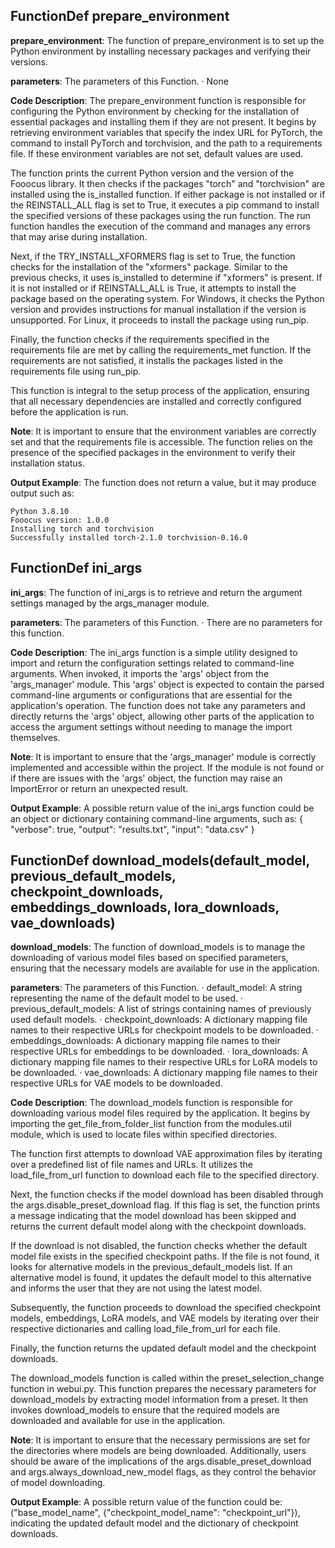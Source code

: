 ## FunctionDef prepare_environment
**prepare_environment**: The function of prepare_environment is to set up the Python environment by installing necessary packages and verifying their versions.

**parameters**: The parameters of this Function.
· None

**Code Description**: The prepare_environment function is responsible for configuring the Python environment by checking for the installation of essential packages and installing them if they are not present. It begins by retrieving environment variables that specify the index URL for PyTorch, the command to install PyTorch and torchvision, and the path to a requirements file. If these environment variables are not set, default values are used.

The function prints the current Python version and the version of the Fooocus library. It then checks if the packages "torch" and "torchvision" are installed using the is_installed function. If either package is not installed or if the REINSTALL_ALL flag is set to True, it executes a pip command to install the specified versions of these packages using the run function. The run function handles the execution of the command and manages any errors that may arise during installation.

Next, if the TRY_INSTALL_XFORMERS flag is set to True, the function checks for the installation of the "xformers" package. Similar to the previous checks, it uses is_installed to determine if "xformers" is present. If it is not installed or if REINSTALL_ALL is True, it attempts to install the package based on the operating system. For Windows, it checks the Python version and provides instructions for manual installation if the version is unsupported. For Linux, it proceeds to install the package using run_pip.

Finally, the function checks if the requirements specified in the requirements file are met by calling the requirements_met function. If the requirements are not satisfied, it installs the packages listed in the requirements file using run_pip.

This function is integral to the setup process of the application, ensuring that all necessary dependencies are installed and correctly configured before the application is run.

**Note**: It is important to ensure that the environment variables are correctly set and that the requirements file is accessible. The function relies on the presence of the specified packages in the environment to verify their installation status.

**Output Example**: The function does not return a value, but it may produce output such as:
```
Python 3.8.10
Fooocus version: 1.0.0
Installing torch and torchvision
Successfully installed torch-2.1.0 torchvision-0.16.0
```
## FunctionDef ini_args
**ini_args**: The function of ini_args is to retrieve and return the argument settings managed by the args_manager module.

**parameters**: The parameters of this Function.
· There are no parameters for this function.

**Code Description**: The ini_args function is a simple utility designed to import and return the configuration settings related to command-line arguments. When invoked, it imports the 'args' object from the 'args_manager' module. This 'args' object is expected to contain the parsed command-line arguments or configurations that are essential for the application's operation. The function does not take any parameters and directly returns the 'args' object, allowing other parts of the application to access the argument settings without needing to manage the import themselves.

**Note**: It is important to ensure that the 'args_manager' module is correctly implemented and accessible within the project. If the module is not found or if there are issues with the 'args' object, the function may raise an ImportError or return an unexpected result.

**Output Example**: A possible return value of the ini_args function could be an object or dictionary containing command-line arguments, such as:
{
    "verbose": true,
    "output": "results.txt",
    "input": "data.csv"
}
## FunctionDef download_models(default_model, previous_default_models, checkpoint_downloads, embeddings_downloads, lora_downloads, vae_downloads)
**download_models**: The function of download_models is to manage the downloading of various model files based on specified parameters, ensuring that the necessary models are available for use in the application.

**parameters**: The parameters of this Function.
· default_model: A string representing the name of the default model to be used.
· previous_default_models: A list of strings containing names of previously used default models.
· checkpoint_downloads: A dictionary mapping file names to their respective URLs for checkpoint models to be downloaded.
· embeddings_downloads: A dictionary mapping file names to their respective URLs for embeddings to be downloaded.
· lora_downloads: A dictionary mapping file names to their respective URLs for LoRA models to be downloaded.
· vae_downloads: A dictionary mapping file names to their respective URLs for VAE models to be downloaded.

**Code Description**: The download_models function is responsible for downloading various model files required by the application. It begins by importing the get_file_from_folder_list function from the modules.util module, which is used to locate files within specified directories.

The function first attempts to download VAE approximation files by iterating over a predefined list of file names and URLs. It utilizes the load_file_from_url function to download each file to the specified directory.

Next, the function checks if the model download has been disabled through the args.disable_preset_download flag. If this flag is set, the function prints a message indicating that the model download has been skipped and returns the current default model along with the checkpoint downloads.

If the download is not disabled, the function checks whether the default model file exists in the specified checkpoint paths. If the file is not found, it looks for alternative models in the previous_default_models list. If an alternative model is found, it updates the default model to this alternative and informs the user that they are not using the latest model.

Subsequently, the function proceeds to download the specified checkpoint models, embeddings, LoRA models, and VAE models by iterating over their respective dictionaries and calling load_file_from_url for each file.

Finally, the function returns the updated default model and the checkpoint downloads.

The download_models function is called within the preset_selection_change function in webui.py. This function prepares the necessary parameters for download_models by extracting model information from a preset. It then invokes download_models to ensure that the required models are downloaded and available for use in the application.

**Note**: It is important to ensure that the necessary permissions are set for the directories where models are being downloaded. Additionally, users should be aware of the implications of the args.disable_preset_download and args.always_download_new_model flags, as they control the behavior of model downloading.

**Output Example**: A possible return value of the function could be: ("base_model_name", {"checkpoint_model_name": "checkpoint_url"}), indicating the updated default model and the dictionary of checkpoint downloads.
